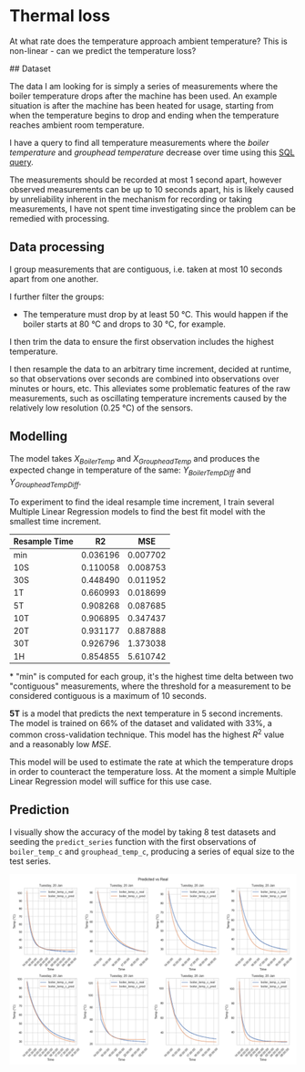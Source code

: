 # Thermal loss

At what rate does the temperature approach ambient temperature? This is non-linear - can we predict the temperature loss?

## Dataset

The data I am looking for is simply a series of measurements where the boiler temperature drops after the machine has been used. An example situation is after the machine has been heated for usage, starting from when the temperature begins to drop and ending when the temperature reaches ambient room temperature.

I have a query to find all temperature measurements where the *boiler temperature* and *grouphead temperature* decrease over time using this [SQL query](query.sql).

The measurements should be recorded at most 1 second apart, however observed measurements can be up to 10 seconds apart, his is likely caused by unreliability inherent in the mechanism for recording or taking measurements, I have not spent time investigating since the problem can be remedied with processing.

## Data processing

I group measurements that are contiguous, i.e. taken at most 10 seconds apart from one another.

I further filter the groups:

- The temperature must drop by at least 50 &deg;C. This would happen if the boiler starts at 80 &deg;C and drops to 30 &deg;C, for example.

I then trim the data to ensure the first observation includes the highest temperature.

I then resample the data to an arbitrary time increment, decided at runtime, so that observations over seconds are combined into observations over minutes or hours, etc. This alleviates some problematic features of the raw measurements, such as oscillating temperature increments caused by the relatively low resolution (0.25 &deg;C) of the sensors.


## Modelling

The model takes $X_{Boiler Temp}$ and $X_{Grouphead Temp}$ and produces the expected change in temperature of the same: $Y_{Boiler Temp Diff}$ and $Y_{Grouphead Temp Diff}$.

To experiment to find the ideal resample time increment, I train several Multiple Linear Regression models to find the best fit model with the smallest time increment.

|Resample Time|R2|MSE|
|-|-|-|
|min|0.036196|0.007702|
|10S|0.110058|0.008753|
|30S|0.448490|0.011952|
|1T|0.660993|0.018699|
|5T|0.908268|0.087685|
|10T|0.906895|0.347437|
|20T|0.931177|0.887888|
|30T|0.926796|1.373038|
|1H|0.854855|5.610742|

\* "min" is computed for each group, it's the highest time delta between two "contiguous" measurements, where the threshold for a measurement to be considered contiguous is a maximum of 10 seconds. 

**5T** is a model that predicts the next temperature in 5 second increments. The model is trained on 66% of the dataset and validated with 33%, a common cross-validation technique. This model has the highest $R^2$ value and a reasonably low $MSE$.

This model will be used to estimate the rate at which the temperature drops in order to counteract the temperature loss. At the moment a simple Multiple Linear Regression model will suffice for this use case.

## Prediction

I visually show the accuracy of the model by taking 8 test datasets and seeding the `predict_series` function with the first observations of `boiler_temp_c` and `grouphead_temp_c`, producing a series of equal size to the test series.

![Predicted vs Real](figures/glm_pred_vs_real.png)
